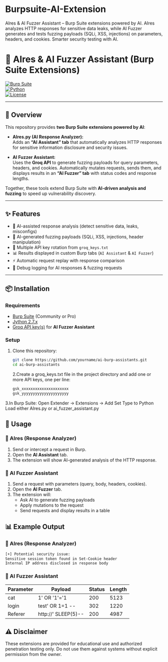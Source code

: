 # Burpsuite-AI-Extension
AIres &amp; AI Fuzzer Assistant – Burp Suite extensions powered by AI. AIres analyzes HTTP responses for sensitive data leaks, while AI Fuzzer generates and tests fuzzing payloads (SQLi, XSS, injections) on parameters, headers, and cookies. Smarter security testing with AI.

# 🤖 AIres & AI Fuzzer Assistant (Burp Suite Extensions)

[![Burp Suite](https://img.shields.io/badge/Burp%20Suite-Extension-orange)](https://portswigger.net/burp)  
[![Python](https://img.shields.io/badge/Python-Jython-blue)](https://www.jython.org/)  
[![License](https://img.shields.io/badge/License-MIT-green)](LICENSE)

---

## 🔎 Overview
This repository provides **two Burp Suite extensions powered by AI**:

- **AIres.py (AI Response Analyzer):**  
  Adds an **“AI Assistant” tab** that automatically analyzes HTTP responses for sensitive information disclosure and security issues.  

- **AI Fuzzer Assistant:**  
  Uses the **Groq API** to generate fuzzing payloads for query parameters, headers, and cookies. Automatically mutates requests, sends them, and displays results in an **“AI Fuzzer” tab** with status codes and response lengths.  

Together, these tools extend Burp Suite with **AI-driven analysis and fuzzing** to speed up vulnerability discovery.

---

## ✨ Features
- 🤖 AI-assisted response analysis (detect sensitive data, leaks, misconfigs)  
- 🧪 AI-generated fuzzing payloads (SQLi, XSS, injections, header manipulation)  
- 🔑 Multiple API key rotation from `groq_keys.txt`  
- 📊 Results displayed in custom Burp tabs (`AI Assistant` & `AI Fuzzer`)  
- ⚡ Automatic request replay with response comparison  
- 📝 Debug logging for AI responses & fuzzing requests  

---

## 📦 Installation

### Requirements
- [Burp Suite](https://portswigger.net/burp) (Community or Pro)  
- [Jython 2.7.x](https://www.jython.org/)  
- [Groq API key(s)](https://console.groq.com/) for **AI Fuzzer Assistant**  

### Setup
1. Clone this repository:
   ```bash
   git clone https://github.com/yourname/ai-burp-assistants.git
   cd ai-burp-assistants
   ```
   2.Create a groq_keys.txt file in the project directory and add one or more API keys, one per line:
    ```bash
    gsk_xxxxxxxxxxxxxxxxxxxxx
    gsk_yyyyyyyyyyyyyyyyyyyyy
    ```
  
  3.In Burp Suite:
    Open Extender → Extensions → Add
    Set Type to Python
    Load either AIres.py or ai_fuzzer_assistant.py
    
## 🚀 Usage

### 🔎 AIres (Response Analyzer)
1. Send or intercept a request in Burp.  
2. Open the **AI Assistant** tab.  
3. The extension will show AI-generated analysis of the HTTP response.  

### 🧪 AI Fuzzer Assistant
1. Send a request with parameters (query, body, headers, cookies).  
2. Open the **AI Fuzzer** tab.  
3. The extension will:  
   - Ask AI to generate fuzzing payloads  
   - Apply mutations to the request  
   - Send requests and display results in a table
  
## 📊 Example Output

### 🔎 AIres (Response Analyzer)
```bash
[+] Potential security issue:
Sensitive session token found in Set-Cookie header
Internal IP address disclosed in response body
```


### 🧪 AI Fuzzer Assistant
| Parameter | Payload           | Status | Length |
|-----------|------------------|--------|--------|
| cat       | 1' OR '1'='1     | 200    | 5123   |
| login     | test' OR 1=1 --  | 302    | 1220   |
| Referer   | http://' SLEEP(5)-- | 200 | 4987   |





## ⚠️ Disclaimer
These extensions are provided for educational use and authorized penetration testing only.
Do not use them against systems without explicit permission from the owner.
